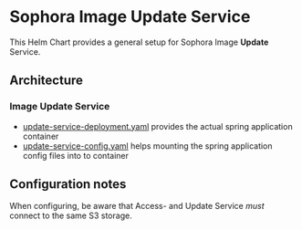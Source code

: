 # Sophora Image Update Service

This Helm Chart provides a general setup for Sophora Image **Update** Service.

## Architecture

### Image Update Service

* [update-service-deployment.yaml](templates/update-service-deployment.yaml) provides the actual spring application
  container
* [update-service-config.yaml](templates/update-service-config.yaml) helps mounting the spring application config files
  into to container

## Configuration notes

When configuring, be aware that Access- and Update Service *must* connect to the same S3 storage.